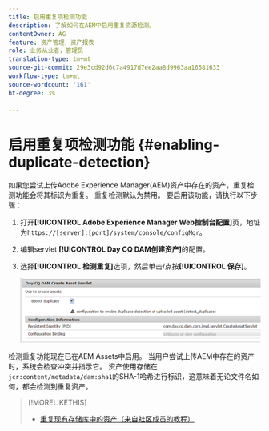 ```yaml
---
title: 启用重复项检测功能
description: 了解如何在AEM中启用重复资源检测。
contentOwner: AG
feature: 资产管理，资产报表
role: 业务从业者，管理员
translation-type: tm+mt
source-git-commit: 29e3cd92d6c7a4917d7ee2aa8d9963aa16581633
workflow-type: tm+mt
source-wordcount: '161'
ht-degree: 3%

---
```



# 启用重复项检测功能 {#enabling-duplicate-detection}

如果您尝试上传Adobe Experience Manager(AEM)资产中存在的资产，重复检测功能会将其标识为重复。 重复检测默认为禁用。 要启用该功能，请执行以下步骤：

1. 打开&#x200B;**[!UICONTROL Adobe Experience Manager Web控制台配置]**&#x200B;页，地址为`https://[server]:[port]/system/console/configMgr`。
1. 编辑servlet **[!UICONTROL Day CQ DAM创建资产]**&#x200B;的配置。
1. 选择&#x200B;**[!UICONTROL 检测重复]**&#x200B;选项，然后单击/点按&#x200B;**[!UICONTROL 保存]**。

   ![在servlet中选择检测重复选项](assets/chlimage_1-377.png)

检测重复功能现在已在AEM Assets中启用。 当用户尝试上传AEM中存在的资产时，系统会检查冲突并指示它。 资产使用存储在`jcr:content/metadata/dam:sha1`的SHA-1哈希进行标识，这意味着无论文件名如何，都会检测到重复资产。

>[!MORELIKETHIS]
>
>* [重复现有存储库中的资产（来自社区成员的教程）](https://experience-aem.blogspot.com/2019/06/aem-65-find-duplicate-assets-binaries-in-existing-repository.html)

